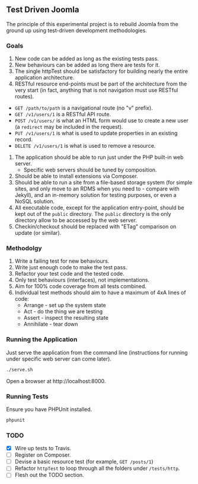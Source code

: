 ## Test Driven Joomla

The principle of this experimental project is to rebuild Joomla from the ground up using test-driven development methodologies.

### Goals

1. New code can be added as long as the existing tests pass.
1. New behaviours can be added as long there are tests for it.
1. The single httpTest should be satisfactory for building nearly the entire application architecture.
1. RESTful resource end-points must be part of the architecture from the very start (in fact, anything that is not navigation must use RESTful routes).
  - `GET /path/to/path` is a navigational route (no "v" prefix).
  - `GET /v1/users/1` is a RESTful API route.
  - `POST /v1/users/` is what an HTML form would use to create a new user (a `redirect` may be included in the request).
  - `PUT /v1/users/1` is what is used to update properties in an existing record.
  - `DELETE /v1/users/1` is what is used to remove a resource.
1. The application should be able to run just under the PHP built-in web server.
   - Specific web servers should be tuned by composition.
1. Should be able to install extensions via Composer.
1. Should be able to run a site from a file-based storage system (for simple sites, and only move to an RDMS when you need to - compare with Jekyll), and an in-memory solution for testing purposes, or even a NoSQL solution.
1. All executable code, except for the application entry-point, should be kept out of the `public` directory. The `public` directory is the only directory allow to be accessed by the web server.
1. Checkin/checkout should be replaced with "ETag" comparison on update (or similar).

### Methodolgy

1. Write a failing test for new behaviours.
2. Write just enough code to make the test pass.
3. Refactor your test code and the tested code.
4. Only test behaviours (interfaces), not implementations.
5. Aim for 100% code coverage from all tests combined.
6. Individual test methods should aim to have a maximum of 4xA lines of code:
   - Arrange    - set up the system state
   - Act        - do the thing we are testing
   - Assert     - inspect the resulting state
   - Annihilate - tear down


### Running the Application

Just serve the application from the command line (instructions for running under specific web server can come later).

```sh
./serve.sh
```

Open a browser at http://localhost:8000.

### Running Tests

Ensure you have PHPUnit installed.

```sh
phpunit
```

### TODO

* [x] Wire up tests to Travis.
* [ ] Register on Composer.
* [ ] Devise a basic resource test (for example, `GET /posts/1`)
* [ ] Refactor `httpTest` to loop through all the folders under `/tests/http`.
* [ ] Flesh out the TODO section.

